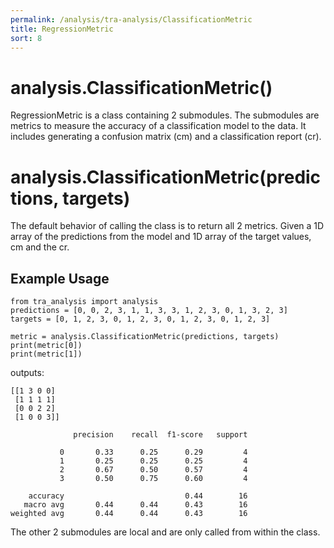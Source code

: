 ```yaml
---
permalink: /analysis/tra-analysis/ClassificationMetric
title: RegressionMetric
sort: 8
---
```


# analysis.ClassificationMetric()

RegressionMetric is a class containing 2 submodules. The submodules are metrics to measure the accuracy of a classification model to the data. It includes generating a confusion matrix (cm) and a classification report (cr).

# analysis.ClassificationMetric(predictions, targets)

The default behavior of calling the class is to return all 2 metrics. Given a 1D array of the predictions from the model and 1D array of the target values, cm and the cr.

## Example Usage
```
from tra_analysis import analysis
predictions = [0, 0, 2, 3, 1, 1, 3, 3, 1, 2, 3, 0, 1, 3, 2, 3]
targets = [0, 1, 2, 3, 0, 1, 2, 3, 0, 1, 2, 3, 0, 1, 2, 3]

metric = analysis.ClassificationMetric(predictions, targets)
print(metric[0])
print(metric[1])
```
outputs:
```
[[1 3 0 0]
 [1 1 1 1]
 [0 0 2 2]
 [1 0 0 3]]
```
```
              precision    recall  f1-score   support

           0       0.33      0.25      0.29         4
           1       0.25      0.25      0.25         4
           2       0.67      0.50      0.57         4
           3       0.50      0.75      0.60         4

    accuracy                           0.44        16
   macro avg       0.44      0.44      0.43        16
weighted avg       0.44      0.44      0.43        16
```

The other 2 submodules are local and are only called from within the class.